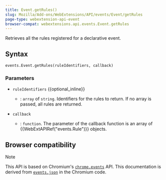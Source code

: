 ```yaml
---
title: Event.getRules()
slug: Mozilla/Add-ons/WebExtensions/API/events/Event/getRules
page-type: webextension-api-event
browser-compat: webextensions.api.events.Event.getRules
---
```




Retrieves all the rules registered for a declarative event.

## Syntax

```js-nolint
events.Event.getRules(ruleIdentifiers, callback)
```

### Parameters

- `ruleIdentifiers` {{optional_inline}}

  - : `array` of `string`. Identifiers for the rules to return. If no array is passed, all rules are returned.

- `callback`

  - : `function`. The parameter of the callback function is an array of {{WebExtAPIRef("events.Rule")}} objects.

## Browser compatibility



> [!NOTE]
> This API is based on Chromium's [`chrome.events`](https://developer.chrome.com/docs/extensions/reference/api/events#method-Event-getRules) API. This documentation is derived from [`events.json`](https://chromium.googlesource.com/chromium/src/+/master/extensions/common/api/events.json) in the Chromium code.

<!--
// Copyright 2015 The Chromium Authors. All rights reserved.
//
// Redistribution and use in source and binary forms, with or without
// modification, are permitted provided that the following conditions are
// met:
//
//    * Redistributions of source code must retain the above copyright
// notice, this list of conditions and the following disclaimer.
//    * Redistributions in binary form must reproduce the above
// copyright notice, this list of conditions and the following disclaimer
// in the documentation and/or other materials provided with the
// distribution.
//    * Neither the name of Google Inc. nor the names of its
// contributors may be used to endorse or promote products derived from
// this software without specific prior written permission.
//
// THIS SOFTWARE IS PROVIDED BY THE COPYRIGHT HOLDERS AND CONTRIBUTORS
// "AS IS" AND ANY EXPRESS OR IMPLIED WARRANTIES, INCLUDING, BUT NOT
// LIMITED TO, THE IMPLIED WARRANTIES OF MERCHANTABILITY AND FITNESS FOR
// A PARTICULAR PURPOSE ARE DISCLAIMED. IN NO EVENT SHALL THE COPYRIGHT
// OWNER OR CONTRIBUTORS BE LIABLE FOR ANY DIRECT, INDIRECT, INCIDENTAL,
// SPECIAL, EXEMPLARY, OR CONSEQUENTIAL DAMAGES (INCLUDING, BUT NOT
// LIMITED TO, PROCUREMENT OF SUBSTITUTE GOODS OR SERVICES; LOSS OF USE,
// DATA, OR PROFITS; OR BUSINESS INTERRUPTION) HOWEVER CAUSED AND ON ANY
// THEORY OF LIABILITY, WHETHER IN CONTRACT, STRICT LIABILITY, OR TORT
// (INCLUDING NEGLIGENCE OR OTHERWISE) ARISING IN ANY WAY OUT OF THE USE
// OF THIS SOFTWARE, EVEN IF ADVISED OF THE POSSIBILITY OF SUCH DAMAGE.
-->
